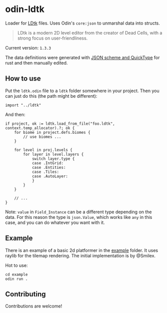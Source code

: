 # odin-ldtk
Loader for [LDtk](https://ldtk.io/) files. Uses Odin's `core:json` to unmarshal data into structs.

> LDtk is a modern 2D level editor from the creator of Dead Cells,
with a strong focus on user-friendliness.

Current version: `1.3.3`

The data definitions were generated with [JSON scheme and QuickType](https://ldtk.io/docs/game-dev/loading/?menu=1#2-the-quicktype-way) for rust and then manually edited.

## How to use
Put the `ldtk.odin` file to a `ldtk` folder somewhere in your project. Then you can just do this (the path might be different):
```odin
import "../ldtk"
```
And then:
```odin
if project, ok := ldtk.load_from_file("foo.ldtk", context.temp_allocator).?; ok {
    for biome in project.defs.biomes {
        // use biomes ...
    }

    for level in proj.levels {
        for layer in level.layers {
            switch layer.type {
            case .IntGrid:
            case .Entities:
            case .Tiles:
            case .AutoLayer:
            }
        }
    }

    // ...
}
```
Note: `value` in `Field_Instance` can be a different type depending on the data.
For this reason the type is `json.Value`, which works like `any` in this case, and you can do whatever you want with it.

## Example
There is an example of a basic 2d platformer in the [example](example/) folder. It uses raylib for the tilemap rendering. The initial implementation is by @Smilex.

Hot to use:
```
cd example
odin run .
```

## Contributing
Contributions are welcome!
